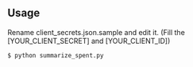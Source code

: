 Usage
---
Rename client_secrets.json.sample and edit it.
(Fill the [YOUR_CLIENT_SECRET] and [YOUR_CLIENT_ID])


```bash
$ python summarize_spent.py
```